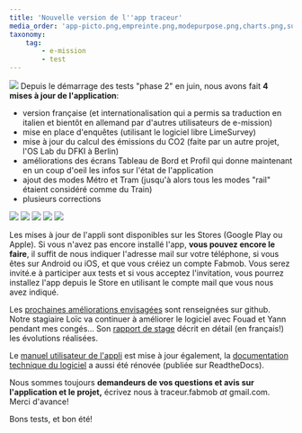 ```yaml
---
title: 'Nouvelle version de l''app traceur'
media_order: 'app-picto.png,empreinte.png,modepurpose.png,charts.png,survey.png,profil-traceur.png'
taxonomy:
    tag:
        - e-mission
        - test
---
```


![](app-picto.png?cropResize=100,200) Depuis le démarrage des tests "phase 2" en juin, nous avons fait **4 mises à jour de l'application**:

- version française (et internationalisation qui a permis sa traduction en italien et bientôt en allemand par d'autres utilisateurs de e-mission)
- mise en place d'enquêtes (utilisant le logiciel libre LimeSurvey)
- mise à jour du calcul des émissions du CO2 (faite par un autre projet, l'OS Lab du DFKI à Berlin)
- améliorations des écrans Tableau de Bord et Profil qui donne maintenant en un coup d'oeil les infos sur l'état de l'application  
- ajout des modes Métro et Tram (jusqu'à alors tous les modes "rail" étaient considéré comme du Train)
- plusieurs corrections

![](empreinte.png?cropResize=640,360)
![](survey.png?cropResize=640,360)
![](charts.png?cropResize=640,360)
![](modepurpose.png?cropResize=640,360)
![](profil-traceur.png?cropResize=640,360)

Les mises à jour de l'appli sont disponibles sur les Stores (Google Play ou Apple).
Si vous n'avez pas encore installé l'app, **vous pouvez encore le faire**, il suffit de nous indiquer l'adresse mail sur votre téléphone, si vous êtes sur Android ou iOS, et que vous créiez un compte Fabmob. Vous serez invité.e à participer aux tests et si vous acceptez l'invitation, vous pourrez installez l'app depuis le Store en utilisant le compte mail que vous nous avez indiqué.

Les [prochaines améliorations envisagées](https://github.com/fabmob/e-mission-phone-fabmob/issues) sont renseignées sur github. Notre stagiaire Loïc va continuer à améliorer le logiciel avec Fouad et Yann pendant mes congés...
Son [rapport de stage](https://drive.google.com/file/d/1h7PWoA6sJBYYeRoO2OgSiibv1ZJH8VLZ/view) décrit en détail (en français!) les évolutions réalisées.

Le [manuel utilisateur de l'appli](https://docs.google.com/document/d/1X_FwiXjmWEFCLNhEXNa3-cD0FCjOURlLClCUiUoQ6PM/) est mise à jour également, la [documentation technique du logiciel](https://fabmob.readthedocs.io/en/latest/) a aussi été rénovée (publiée sur ReadtheDocs).

Nous sommes toujours **demandeurs de vos questions et avis sur l'application et le projet,** écrivez nous à traceur.fabmob _at_ gmail.com.
Merci d'avance!

Bons tests, et bon été!